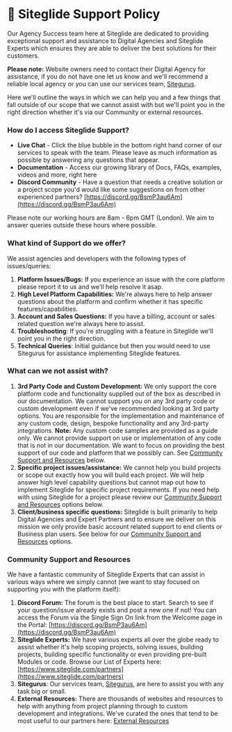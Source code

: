 # 🔹 Siteglide Support Policy

Our Agency Success team here at Siteglide are dedicated to providing exceptional support and assistance to Digital Agencies and Siteglide Experts which ensures they are able to deliver the best solutions for their customers.&#x20;

**Please note:** Website owners need to contact their Digital Agency for assistance, if you do not have one let us know and we'll recommend a reliable local agency or you can use our services team, [Sitegurus](https://www.sitegurus.io/).

Here we'll outline the ways in which we can help you and a few things that fall outside of our scope that we cannot assist with but we'll point you in the right direction whether it's via our Community or external resources.

### How do I access Siteglide Support?

* **Live Chat** - Click the blue bubble in the bottom right hand corner of our services to speak with the team. Please leave as much information as possible by answering any questions that appear.
* **Documentation** - Access our growing library of Docs, FAQs, examples, videos and more, right here
* **Discord Community** - Have a question that needs a creative solution or a project scope you'd would like some suggestions on from other experienced partners? [https://discord.gg/BsmP3au6Am](https://discord.gg/BsmP3au6Am)

Please note our working hours are 8am - 6pm GMT (London). We aim to answer queries outside these hours where possible.

### What kind of Support do we offer?

We assist agencies and developers with the following types of issues/queries:

1. **Platform Issues/Bugs:** If you experience an issue with the core platform please report it to us and we'll help resolve it asap.
2. **High Level Platform Capabilities:** We're always here to help answer questions about the platform and confirm whether it has specific features/capabilities.
3. **Account and Sales Questions:** If you have a billing, account or sales related question we're always here to assist.
4. **Troubleshooting**: If you're struggling with a feature in Siteglide we'll point you in the right direction.
5. **Technical Queries**: Initial guidance but then you would need to use Sitegurus for assistance implementing Siteglide features.

### What can we not assist with?

1. **3rd Party Code and Custom Development:** We only support the core platform code and functionality supplied out of the box as described in our documentation. We cannot support you on any 3rd party code or custom development even if we've recommended looking at 3rd party options. You are responsible for the implementation and maintenance of any custom code, design, bespoke functionality and any 3rd-party integrations. **Note:** Any custom code samples are provided as a guide only. We cannot provide support on use or implementation of any code that is not in our documentation. We want to focus on providing the best support of our code and platform that we possibly can. See [Community Support and Resources](siteglide-support-policy.md#community-support-and-resources) below.
2. **Specific project issues/assistance:** We cannot help you build projects or scope out exactly how you will build each project. We will help answer high level capability questions but cannot map out how to implement Siteglide for specific project requirements. If you need help with using Siteglide for a project please review our [Community Support and Resources](siteglide-support-policy.md#community-support-and-resources) options below.
3. **Client/business specific questions:** Siteglide is built primarily to help Digital Agencies and Expert Partners and to ensure we deliver on this mission we only provide basic account related support to end clients or Business plan users. See below for our [Community Support and Resources](siteglide-support-policy.md#community-support-and-resources) options.

### Community Support and Resources

We have a fantastic community of Siteglide Experts that can assist in various ways where we simply cannot (we want to stay focused on supporting you with the platform itself):

1. **Discord Forum:** The forum is the best place to start. Search to see if your question/issue already exists and post a new one if not! You can access the Forum via the Single Sign On link from the Welcome page in the Portal: [https://discord.gg/BsmP3au6Am](https://discord.gg/BsmP3au6Am)
2. **Siteglide Experts:** We have various experts all over the globe ready to assist whether it's help scoping projects, solving issues, building projects, building specific functionality or even providing pre-built Modules or code. Browse our List of Experts here: [https://www.siteglide.com/partners](https://www.siteglide.com/partners)
3. **Sitegurus**: Our services team, [Sitegurus](https://www.sitegurus.io/), are here to assist you with any task big or small.
4. **External Resources:** There are thousands of websites and resources to help with anything from project planning through to custom development and integrations. We've curated the ones that tend to be most useful to our partners here: [External Resources](https://help.siteglide.com/article/74-external-resources)
